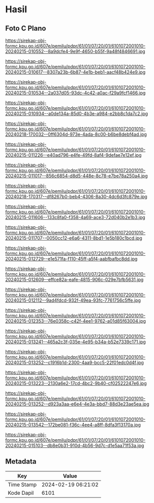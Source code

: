 # Hasil

## Foto C Plano

https://sirekap-obj-formc.kpu.go.id/607e/pemilu/pdpr/61/01/07/20/01/6101072001010-20240215-010552--8a9dcfe4-9e9f-4650-b55f-9a48f4846691.jpg

https://sirekap-obj-formc.kpu.go.id/607e/pemilu/pdpr/61/01/07/20/01/6101072001010-20240215-010617--8307a23b-6b87-4e1b-beb1-aacf48b424e9.jpg

https://sirekap-obj-formc.kpu.go.id/607e/pemilu/pdpr/61/01/07/20/01/6101072001010-20240215-010534--2a037d05-93dc-4c42-a0ac-f29a9fcf1466.jpg

https://sirekap-obj-formc.kpu.go.id/607e/pemilu/pdpr/61/01/07/20/01/6101072001010-20240215-010934--a0de134a-85d0-4b3e-a984-e2bb8c1da7c2.jpg

https://sirekap-obj-formc.kpu.go.id/607e/pemilu/pdpr/61/01/07/20/01/6101072001010-20240218-170032--0ff6304d-973e-4ada-8c00-b6be8debf4ad.jpg

https://sirekap-obj-formc.kpu.go.id/607e/pemilu/pdpr/61/01/07/20/01/6101072001010-20240215-011226--e40ad796-e4fe-49fd-8af4-9defae7e12ef.jpg

https://sirekap-obj-formc.kpu.go.id/607e/pemilu/pdpr/61/01/07/20/01/6101072001010-20240215-011017--856c6854-d8d5-448e-8c78-e7be78a250a4.jpg

https://sirekap-obj-formc.kpu.go.id/607e/pemilu/pdpr/61/01/07/20/01/6101072001010-20240218-170317--df8267b0-beb4-4306-8a30-4dc6d3fc879e.jpg

https://sirekap-obj-formc.kpu.go.id/607e/pemilu/pdpr/61/01/07/20/01/6101072001010-20240215-011606--133c8fa0-f358-4a69-ace3-72d040b2e1b3.jpg

https://sirekap-obj-formc.kpu.go.id/607e/pemilu/pdpr/61/01/07/20/01/6101072001010-20240215-011707--0050cc12-e6a6-4311-8bd1-1e5b180c1bcd.jpg

https://sirekap-obj-formc.kpu.go.id/607e/pemilu/pdpr/61/01/07/20/01/6101072001010-20240215-012729--e1e571fa-f110-45ff-a5f4-aabfbafbc8dd.jpg

https://sirekap-obj-formc.kpu.go.id/607e/pemilu/pdpr/61/01/07/20/01/6101072001010-20240215-012609--effce82a-eafe-4815-906c-029e7bfb5631.jpg

https://sirekap-obj-formc.kpu.go.id/607e/pemilu/pdpr/61/01/07/20/01/6101072001010-20240215-012112--9ad4fdcd-932f-49ea-93fc-7761756c5ffe.jpg

https://sirekap-obj-formc.kpu.go.id/607e/pemilu/pdpr/61/01/07/20/01/6101072001010-20240215-012353--76e0358c-c42f-4ee1-9762-a01d85f63004.jpg

https://sirekap-obj-formc.kpu.go.id/607e/pemilu/pdpr/61/01/07/20/01/6101072001010-20240215-013241--465a2c3f-035e-4e95-b34a-b52e7339c171.jpg

https://sirekap-obj-formc.kpu.go.id/607e/pemilu/pdpr/61/01/07/20/01/6101072001010-20240215-013252--c1916b1d-2300-4aa9-bcc5-22f01edc0d4f.jpg

https://sirekap-obj-formc.kpu.go.id/607e/pemilu/pdpr/61/01/07/20/01/6101072001010-20240215-013223--2130a6e2-17cd-4bc2-9b40-cf02522247e6.jpg

https://sirekap-obj-formc.kpu.go.id/607e/pemilu/pdpr/61/01/07/20/01/6101072001010-20240215-013252--d923a3aa-e6e4-4e3a-bbd7-88d3e23ae5ea.jpg

https://sirekap-obj-formc.kpu.go.id/607e/pemilu/pdpr/61/01/07/20/01/6101072001010-20240215-013542--172be081-f36c-4ee4-a8ff-8dfa3f13170a.jpg

https://sirekap-obj-formc.kpu.go.id/607e/pemilu/pdpr/61/01/07/20/01/6101072001010-20240215-015103--db8e0b31-910d-4b56-9d7c-d1e5aa71f53a.jpg


## Metadata

| Key        | Value               |
| ---------- | ------------------- |
| Time Stamp | 2024-02-19 06:21:02 |
| Kode Dapil | 6101                |



